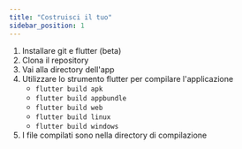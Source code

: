 ```yaml
---
title: "Costruisci il tuo"
sidebar_position: 1
---
```


1. Installare git e flutter (beta)
2. Clona il repository
3. Vai alla directory dell'app
4. Utilizzare lo strumento flutter per compilare l'applicazione
   * `flutter build apk`
   * `flutter build appbundle`
   * `flutter build web`
   * `flutter build linux`
   * `flutter build windows`
5. I file compilati sono nella directory di compilazione
